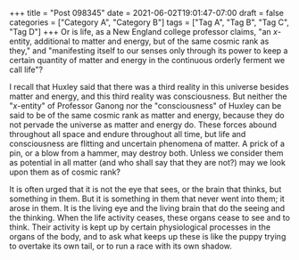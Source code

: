 +++
title = "Post 098345"
date = 2021-06-02T19:01:47-07:00
draft = false
categories = ["Category A", "Category B"]
tags = ["Tag A", "Tag B", "Tag C", "Tag D"]
+++
Or is life, as a New England college professor claims, "an _x_-entity, additional to matter and energy, but of the same cosmic rank as they," and "manifesting itself to our senses only through its power to keep a certain quantity of matter and energy in the continuous orderly ferment we call life"?

I recall that Huxley said that there was a third reality in this universe besides matter and energy, and this third reality was consciousness. But neither the "_x_-entity" of Professor Ganong nor the "consciousness" of Huxley can be said to be of the same cosmic rank as matter and energy, because they do not pervade the universe as matter and energy do. These forces abound throughout all space and endure throughout all time, but life and consciousness are flitting and uncertain phenomena of matter. A prick of a pin, or a blow from a hammer, may destroy both. Unless we consider them as potential in all matter (and who shall say that they are not?) may we look upon them as of cosmic rank?

It is often urged that it is not the eye that sees, or the brain that thinks, but something in them. But it is something in them that never went into them; it arose in them. It is the living eye and the living brain that do the seeing and the thinking. When the life activity ceases, these organs cease to see and to think. Their activity is kept up by certain physiological processes in the organs of the body, and to ask what keeps up these is like the puppy trying to overtake its own tail, or to run a race with its own shadow.
